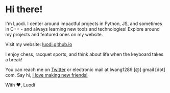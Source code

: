 # Hi there!

I'm Luodi. I center around impactful projects in Python, JS, and sometimes in C++ - and always learning new tools and technologies! Explore around my projects and featured ones on my website.

Visit my website: [luodi.github.io](luodi.github.io)

I enjoy chess, racquet sports, and think about life when the keyboard takes a break!

You can reach me on [Twitter](twitter.com/luodiwg) or electronic mail at lwang1289 [@] gmail [dot] com. Say hi, [I love making new friends!](https://lettersfromhomeandaway.substack.com/p/-letter-36-on-friendship?s=r&curius=1419)

With ❤️, Luodi
